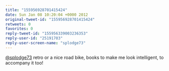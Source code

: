 ```yaml
---
title: "155956928701415424"
date: Sun Jan 08 10:20:04 +0000 2012
original-tweet-id: "155956928701415424"
retweets: 0
favorites: 0
reply-tweet-id: "155956339003236353"
reply-user-id: "25191703"
reply-user-screen-name: "splodge73"
---
```

<a href="https://twitter.com/splodge73">@splodge73</a> retro or a nice road bike, books to make me look intelligent, to accompany it too!
